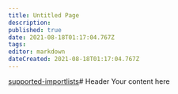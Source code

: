 ```yaml
---
title: Untitled Page
description: 
published: true
date: 2021-08-18T01:17:04.767Z
tags: 
editor: markdown
dateCreated: 2021-08-18T01:17:04.767Z
---
```


[supported-importlists](/sonarr/supported-importlists)# Header
Your content here